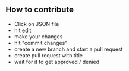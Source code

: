 ## How to contribute

- Click on JSON file
- hit edit
- make your changes
- hit "commit changes"
- create a new branch and start a pull request
- create pull request with title
- wait for it to get approved / denied